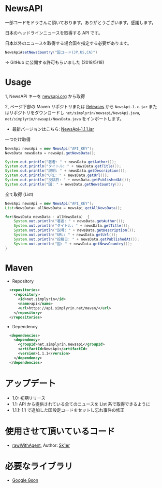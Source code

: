 # NewsAPI
一部コードをドラさんに頂いております。ありがとうございます。感謝します。

日本のヘッドラインニュースを取得する API です。

日本以外のニュースを取得する場合国を指定する必要があります。
```Java
NewsApi#setNewsCountry("国コード(JP,US,CA)")
```

-> GitHub に公開する許可もらいました (2018/5/18)

# Usage
1, NewsAPI キーを [newsapi.org](https://newsapi.org/) から取得

2, ページ下部の Maven リポジトリまたは [Releases](https://github.com/SimplyRin/NewsAPI/releases) から `NewsApi-1.x.jar` またはリポジトリをダウンロードし `net/simplyrin/newsapi/NewsApi.java`, `net/simplyrin/newsapi/NewsData.java` をインポートします。
- 最新バージョンはこちら: [NewsApi-1.1.1.jar](https://github.com/SimplyRin/NewsAPI/releases/download/1.1.1/NewsApi-1.1.1.jar)

一つだけ取得
```Java
NewsApi newsApi = new NewsApi("API_KEY");
NewsData newsData = newsApi.getNewsData();

System.out.println("著者: " + newsData.getAuthor());
System.out.println("タイトル: " + newsData.getTitle());
System.out.println("説明: " + newsData.getDescription());
System.out.println("URL: " + newsData.getUrl());
System.out.println("投稿日: " + newsData.getPublishedAt());
System.out.println("国: " + newsData.getNewsCountry());
```

全て取得 (List)
```Java
NewsApi newsApi = new NewsApi("API_KEY");
List<NewsData> allNewsData = newsApi.getAllNewsData();

for(NewsData newsData : allNewsData)  {
	System.out.println("著者: " + newsData.getAuthor());
	System.out.println("タイトル: " + newsData.getTitle());
	System.out.println("説明: " + newsData.getDescription());
	System.out.println("URL: " + newsData.getUrl());
	System.out.println("投稿日: " + newsData.getPublishedAt());
	System.out.println("国: " + newsData.getNewsCountry());
}
```

# Maven
- Repository
```XML
  <repositories>
    <repository>
      <id>net.simplyrin</id>
      <name>api</name>
      <url>https://api.simplyrin.net/maven/</url>
    </repository>
  </repositories>
```

- Dependency
```XML
  <dependencies>
    <dependency>
      <groupId>net.simplyrin.newsapi</groupId>
      <artifactId>NewsApi</artifactId>
      <version>1.1.1</version>
    </dependency>
  </dependencies>
```

# アップデート
- 1.0: 初期リリース
- 1.1: API から提供されている全てのニュースを List 系で取得できるように
- 1.1.1: 1.1 で追加した国設定コードをセットし忘れ事件の修正

# 使用させて頂いているコード
- [rawWithAgent](https://github.com/Sk1er/Levelhead/blob/master/src/main/java/club/sk1er/mods/levelhead/utils/Sk1erMod.java#L284-L307), Author: [Sk1er](https://github.com/Sk1er)

# 必要なライブラリ
- [Google Gson](https://github.com/google/gson)
